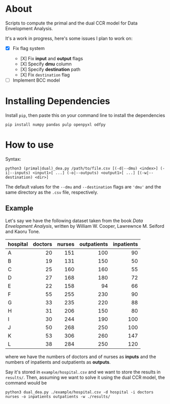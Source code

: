 # About

Scripts to compute the primal and the dual CCR model for Data Envelopment Analysis.

It's a work in progress, here's some issues I plan to work on:
  - [X] Fix flag system<ul><li>[X] Fix **input** and **output** flags</li><li>[X] Specify **dmu** column</li><li>[X] Specify **destination** path</li><li>[X] Fix `destination` flag</li></ul>
  - [ ] Implement BCC model

# Installing Dependencies

Install `pip`, then paste this on your command line to install the dependencies

```console
pip install numpy pandas pulp openpyxl odfpy
```

# How to use

Syntax:
```console
python3 (primal|dual)_dea.py /path/to/file.csv [(-d|--dmu) <index>] (-i|--inputs) <input1>[ ...] (-o|--outputs) <output1>[ ...] [(-w|--destination) <dir>]
```

The default values for the `--dmu` and `--destination` flags are `'dmu'` and the same directory as the `.csv` file, respectively.

## Example

Let's say we have the following dataset taken from the book _Data Envelopment Analysis_, written by William W. Cooper, Lawrewnce M. Seiford and Kaoru Tone.

| hospital | doctors | nurses | outpatients | inpatients |
| -------- | -------:| ------:| -----------:| ----------:|
|A         |       20|     151|          100|          90|
|B         |       19|     131|          150|          50|
|C         |       25|     160|          160|          55|
|D         |       27|     168|          180|          72|
|E         |       22|     158|           94|          66|
|F         |       55|     255|          230|          90|
|G         |       33|     235|          220|          88|
|H         |       31|     206|          150|          80|
|I         |       30|     244|          190|         100|
|J         |       50|     268|          250|         100|
|K         |       53|     306|          260|         147|
|L         |       38|     284|          250|         120|

where we have the numbers of doctors and of nurses as **inputs** and the numbers of inpatients and outpatients as **outputs**.


Say it's stored in `example/hospital.csv` and we want to store the results in `results/`. Then, assuming we want to solve it using the dual CCR model, the command would be

```console
python3 dual_dea.py ./example/hospital.csv -d hospital -i doctors nurses -o inpatients outpatients -w ./results/
```
